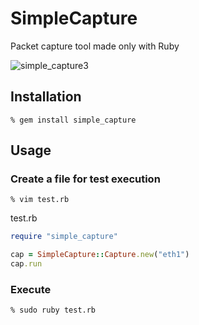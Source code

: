 # SimpleCapture

Packet capture tool made only with Ruby

![simple_capture3](https://user-images.githubusercontent.com/1259315/108729134-91a00300-756d-11eb-870c-2a51a3b1fb27.gif)


## Installation

```
% gem install simple_capture
```

## Usage

### Create a file for test execution

```
% vim test.rb
```

test.rb
```ruby
require "simple_capture"

cap = SimpleCapture::Capture.new("eth1")
cap.run
```

### Execute

```
% sudo ruby test.rb 
```
